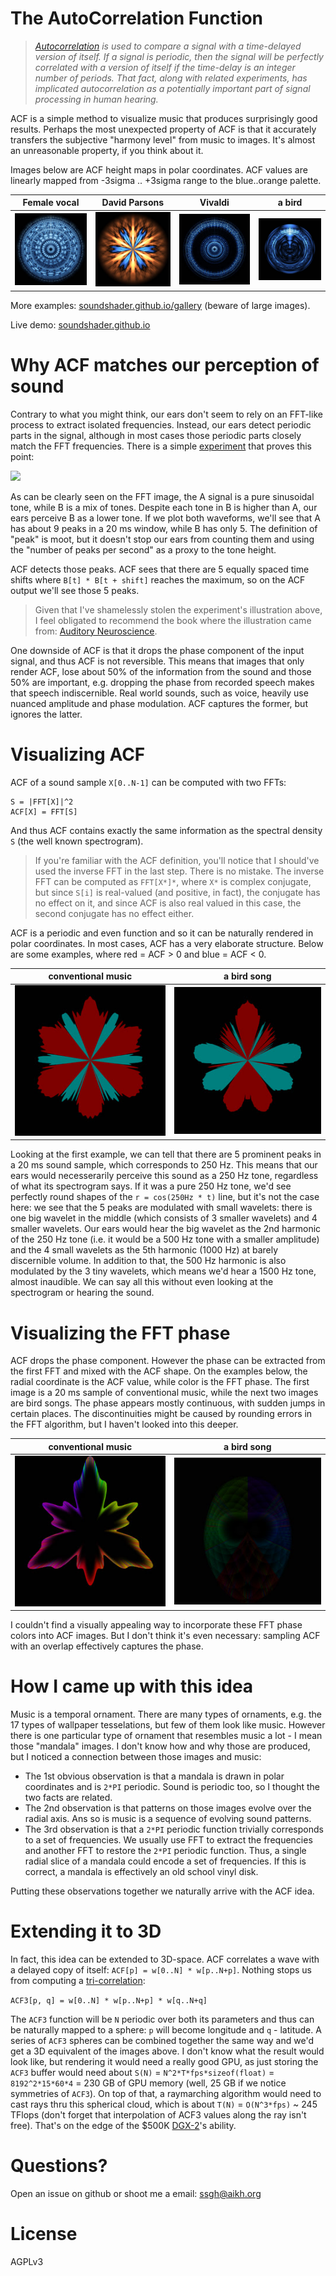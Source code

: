 # The AutoCorrelation Function

> _[Autocorrelation](https://pages.mtu.edu/~suits/autocorrelation.html) is used to compare a signal with a time-delayed version of itself. If a signal is periodic, then the signal will be perfectly correlated with a version of itself if the time-delay is an integer number of periods. That fact, along with related experiments, has implicated autocorrelation as a potentially important part of signal processing in human hearing._

 ACF is a simple method to visualize music that produces surprisingly good results. Perhaps the most unexpected property of ACF is that it accurately transfers the subjective "harmony level" from music to images. It's almost an unreasonable property, if you think about it.

 Images below are ACF height maps in polar coordinates. ACF values are linearly mapped from -3sigma .. +3sigma range to the blue..orange palette.

Female vocal         | David Parsons        | Vivaldi                 | a bird
-------------------- | -------------------- | ----------------------- | ---
![](pics/song-2.jpg) | ![](pics/bowl-3.jpg) | ![](pics/vivaldi-1.jpg) | ![](pics/bird-2.jpg)

More examples: [soundshader.github.io/gallery](https://soundshader.github.io/gallery/) (beware of large images).

Live demo: [soundshader.github.io](https://soundshader.github.io/)

# Why ACF matches our perception of sound

Contrary to what you might think, our ears don't seem to rely on an FFT-like process to extract isolated frequencies. Instead, our ears detect periodic parts in the signal, although in most cases those periodic parts closely match the FFT frequencies. There is a simple [experiment](https://auditoryneuroscience.com/pitch/missing-fundamental-stimuli) that proves this point:

![](https://auditoryneuroscience.com/sites/default/files/missingFundamental2.png)

As can be clearly seen on the FFT image, the A signal is a pure sinusoidal tone, while B is a mix of tones. Despite each tone in B is higher than A, our ears perceive B as a lower tone. If we plot both waveforms, we'll see that A has about 9 peaks in a 20 ms window, while B has only 5. The definition of "peak" is moot, but it doesn't stop our ears from counting them and using the "number of peaks per second" as a proxy to the tone height.

ACF detects those peaks. ACF sees that there are 5 equally spaced time shifts where `B[t] * B[t + shift]` reaches the maximum, so on the ACF output we'll see those 5 peaks.

> Given that I've shamelessly stolen the experiment's illustration above, I feel obligated to recommend the book where the illustration came from: [Auditory Neuroscience](https://auditoryneuroscience.com/book-preview).

One downside of ACF is that it drops the phase component of the input signal, and thus ACF is not reversible. This means that images that only render ACF, lose about 50% of the information from the sound and those 50% are important, e.g. dropping the phase from recorded speech makes that speech indiscernible. Real world sounds, such as voice, heavily use nuanced amplitude and phase modulation. ACF captures the former, but ignores the latter.

# Visualizing ACF

ACF of a sound sample `X[0..N-1]` can be computed with two FFTs:

```
S = |FFT[X]|^2
ACF[X] = FFT[S]
```

And thus ACF contains exactly the same information as the spectral density `S` (the well known spectrogram).

> If you're familiar with the ACF definition, you'll notice that I should've used the inverse FFT in the last step. There is no mistake. The inverse FFT can be computed as `FFT[X*]*`, where `X*` is complex conjugate, but since `S[i]` is real-valued (and positive, in fact), the conjugate has no effect on it, and since ACF is also real valued in this case, the second conjugate has no effect either.

ACF is a periodic and even function and so it can be naturally rendered in polar coordinates. In most cases, ACF has a very elaborate structure. Below are some examples, where red = ACF > 0 and blue = ACF < 0.

conventional music    | a bird song
--------------------- | ---------------------
![](pics/acf-c-1.jpg) | ![](pics/acf-c-3.jpg)

Looking at the first example, we can tell that there are 5 prominent peaks in a 20 ms sound sample, which corresponds to 250 Hz. This means that our ears would necesserarily perceive this sound as a 250 Hz tone, regardless of what its spectrogram says. If it was a pure 250 Hz tone, we'd see perfectly round shapes of the `r = cos(250Hz * t)` line, but it's not the case here: we see that the 5 peaks are modulated with small wavelets: there is one big wavelet in the middle (which consists of 3 smaller wavelets) and 4 smaller wavelets. Our ears would hear the big wavelet as the 2nd harmonic of the 250 Hz tone (i.e. it would be a 500 Hz tone with a smaller amplitude) and the 4 small wavelets as the 5th harmonic (1000 Hz) at barely discernible volume. In addition to that, the 500 Hz harmonic is also modulated by the 3 tiny wavelets, which means we'd hear a 1500 Hz tone, almost inaudible. We can say all this without even looking at the spectrogram or hearing the sound.

# Visualizing the FFT phase

ACF drops the phase component. However the phase can be extracted from the first FFT and mixed with the ACF shape. On the examples below, the radial coordinate is the ACF value, while color is the FFT phase. The first image is a 20 ms sample of conventional music, while the next two images are bird songs. The phase appears mostly continuous, with sudden jumps in certain places. The discontinuities might be caused by rounding errors in the FFT algorithm, but I haven't looked into this deeper.

conventional music    | a bird song
--------------------- | ---------------------
![](pics/phase-1.jpg) | ![](pics/phase-3.jpg)

I couldn't find a visually appealing way to incorporate these FFT phase colors into ACF images. But I don't think it's even necessary: sampling ACF with an overlap effectively captures the phase.

# How I came up with this idea

Music is a temporal ornament. There are many types of ornaments, e.g. the 17 types of wallpaper tesselations, but few of them look like music. However there is one particular type of ornament that resembles music a lot - I mean those "mandala" images. I don't know how and why those are produced, but I noticed a connection between those images and music:

- The 1st obvious observation is that a mandala is drawn in polar coordinates and is `2*PI` periodic. Sound is periodic too, so I thought the two facts are related.
- The 2nd observation is that patterns on those images evolve over the radial axis. Ans so is music is a sequence of evolving sound patterns.
- The 3rd observation is that a `2*PI` periodic function trivially corresponds to a set of frequencies. We usually use FFT to extract the frequencies and another FFT to restore the `2*PI` periodic function. Thus, a single radial slice of a mandala could encode a set of frequencies. If this is correct, a mandala is effectively an old school vinyl disk.

Putting these observations together we naturally arrive with the ACF idea.

# Extending it to 3D

In fact, this idea can be extended to 3D-space. ACF correlates a wave with a delayed copy of itself: `ACF[p] = w[0..N] * w[p..N+p]`. Nothing stops us from computing a [tri-correlation](https://en.wikipedia.org/wiki/Triple_correlation):

`ACF3[p, q] = w[0..N] * w[p..N+p] * w[q..N+q]`

The `ACF3` function will be `N` periodic over both its parameters and thus can be naturally mapped to a sphere: `p` will become longitude and `q` - latitude. A series of `ACF3` spheres can be combined together the same way and we'd get a 3D equivalent of the images above. I don't know what the result would look like, but rendering it would need a really good GPU, as just storing the `ACF3` buffer would need about `S(N)` = `N^2*T*fps*sizeof(float)` = `8192^2*15*60*4` = 230 GB of GPU memory (well, 25 GB if we notice symmetries of `ACF3`). On top of that, a raymarching algorithm would need to cast rays thru this spherical cloud, which is about `T(N)` = `O(N^3*fps)` ~ 245 TFlops (don't forget that interpolation of ACF3 values along the ray isn't free). That's on the edge of the $500K [DGX-2](https://www.nvidia.com/content/dam/en-zz/Solutions/Data-Center/dgx-1/dgx-2-datasheet-us-nvidia-955420-r2-web-new.pdf)'s ability.

# Questions?

Open an issue on github or shoot me a email: ssgh@aikh.org

# License

AGPLv3
